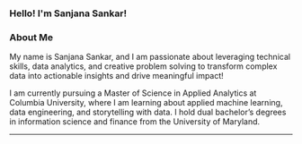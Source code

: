 ### Hello! I'm Sanjana Sankar!

### About Me
My name is Sanjana Sankar, and I am passionate about leveraging technical skills, data analytics, and creative problem solving to transform complex data into actionable insights and drive meaningful impact! 

I am currently pursuing a Master of Science in Applied Analytics at Columbia University, where I am learning about applied machine learning, data engineering, and storytelling with data. I hold dual bachelor’s degrees in information science and finance from the University of Maryland.

---
